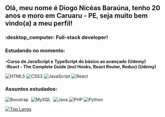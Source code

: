 <h2> Olá, meu nome é Diogo Nicéas Baraúna, tenho 20 anos e moro em Caruaru - PE, seja muito bem vindo(a) a meu perfil! </h2>
<h3> :desktop_computer: Full-stack developer! </h3>

### Estudando no momento:

 <b> -Curso de JavaScript e TypeScript do básico ao avançado (Udemy)</b> <br>
 <b> -React - The Complete Guide (incl Hooks, React Router, Redux) (Udemy) </b>


![HTML5](https://img.shields.io/badge/html5-%23E34F26.svg?style=for-the-badge&logo=html5&logoColor=white)
![CSS3](https://img.shields.io/badge/css3-%231572B6.svg?style=for-the-badge&logo=css3&logoColor=white)
![JavaScript](https://img.shields.io/badge/javascript-%23323330.svg?style=for-the-badge&logo=javascript&logoColor=%23F7DF1E)
![React](https://img.shields.io/badge/react-%2320232a.svg?style=for-the-badge&logo=react&logoColor=%2361DAFB)


### Assuntos estudados:
![Boostrap](https://img.shields.io/badge/Bootstrap-563D7C?style=for-the-badge&logo=bootstrap&logoColor=white)&nbsp;
![MySQL](https://img.shields.io/badge/MySQL-00000F?style=for-the-badge&logo=mysql&logoColor=white)&nbsp;
![Java](https://img.shields.io/badge/java-%23ED8B00.svg?style=for-the-badge&logo=java&logoColor=white)
![PHP](https://img.shields.io/badge/php-%23777BB4.svg?style=for-the-badge&logo=php&logoColor=white)
![Python](https://img.shields.io/badge/python-3670A0?style=for-the-badge&logo=python&logoColor=ffdd54)

[![Top Langs](https://github-readme-stats.vercel.app/api/top-langs/?username=Diogo-Barauna&layout=compact&theme=dark&hide=CSS,HTML)](https://github.com/anuraghazra/github-readme-stats)


